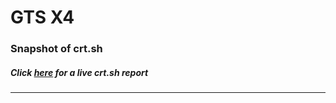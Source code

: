 # GTS X4
### Snapshot of crt.sh
##### Click [here](https://crt.sh/?q=F5ABD3F1C6667C370E24D737EF891C9D64CEB66AC0DE661D425ED365BB961091) for a live crt.sh report

---
